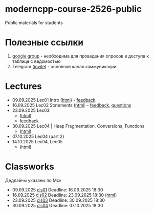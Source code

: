 # moderncpp-course-2526-public
Public materials for students

# Полезные ссылки

1. [google group](https://groups.google.com/g/moderncpp_students_fall2025) - необходима для проведения опросов и доступа к таблице с ведомостью
2. Telegram ([invite](https://t.me/+jwZp3GF-7AxiOGFi)) - основной канал коммуникации

# Lectures

- 09.09.2025 Lec01 Intro ([html](https://htmlpreview.github.io/?https://github.com/cpp-practice/moderncpp-course-2526-public/blob/main/lec-01-01/%D0%A1%2B%2B.html#/)) - [feedback](https://forms.gle/d32teKdRXHr9a1vy5)
- 16.09.2025 Lec02 Statements ([html](https://htmlpreview.github.io/?https://github.com/cpp-practice/moderncpp-course-2526-public/blob/main/lec-01-02/%D0%A1%2B%2B.html#/)) - [feedback](https://forms.gle/xiTi5CwW1VJRqVcM9), [questions](https://forms.gle/Tom4QYNmHUazFCwN7)
- 23.09.2025 Lec03
  - ([html](https://htmlpreview.github.io/?https://github.com/cpp-practice/moderncpp-course-2526-public/blob/main/lec-01-03/%D0%A1%2B%2B.html#/))
  - [feedback](https://forms.gle/sXTvGL17ga787ifVA)
- 30.09.2025 Lec04 | Heap Fragmentation, Conversions, Functions
  - ([html](https://htmlpreview.github.io/?https://github.com/cpp-practice/moderncpp-course-2526-public/blob/main/lec-01-04/%D0%A1%2B%2B.html#/))
- 07.10.2025 Lec04 (part 2)
- 14.10.2025 Lec04, Lec05
  - ([html](https://htmlpreview.github.io/?https://github.com/cpp-practice/moderncpp-course-2526-public/blob/main/lec-01-05/%D0%A1%2B%2B.html#/))
# Classworks

Дедлайны указаны по Мск

- 09.09.2025 [cls01](https://classroom.github.com/a/wcg-S5Sa) Deadline: 16.09.2025 18:30
- 16.09.2025 [cls02](https://classroom.github.com/a/t_ChHuVd) Deadline: 23.09.2025 18:30  ([html](https://htmlpreview.github.io/?https://github.com/cpp-practice/moderncpp-course-2526-public/blob/main/lec-01-02-part2/%D0%A1%2B%2B.html#/))
- 23.09.2025 [cls03](https://classroom.github.com/a/1tousKK4) Deadline: 30.09.2025 18:30
- 30.09.2025 [cls04](https://classroom.github.com/a/I8CSlqgn) Deadline: 07.10.2025 18:30
